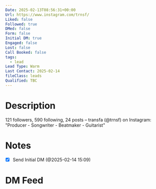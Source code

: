 ```yaml
---
Date: 2025-02-13T08:56:31+00:00
Url: https://www.instagram.com/trnsf/
Liked: false
Followed: true
DMed: false
Form: false
Initial DM: true
Engaged: false
Lost: false
Call Booked: false
tags:
  - lead
Lead Type: Warm
Last Contact: 2025-02-14
fileClass: leads
Qualified: TBC
---
```

# Description
121 followers, 590 following, 24 posts – transfa (@trnsf) on Instagram: "Producer - Songwriter - Beatmaker - Guitarist"
# Notes
- [x] Send Initial DM (@2025-02-14 15:09)
# DM Feed